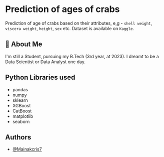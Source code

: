 
# Prediction of ages of crabs

Prediction of age of crabs based on their attributes, e,g - `shell weight`, `viscera weight`, `height`, `sex` etc. Dataset is available on `Kaggle`.




## 🚀 About Me
I'm still a Student, pursuing my B.Tech (3rd year, at 2023). I dreamt to be a Data Scientist or Data Analyst one day.



## Python Libraries used

- pandas
- numpy
- sklearn
- XGBoost
- CatBoost
- matplotlib
- seaborn


## Authors

- [@Mainakcris7](https://github.com/Mainakcris7)

